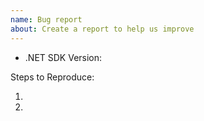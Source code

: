 ```yaml
---
name: Bug report
about: Create a report to help us improve
---
```

<!-- ⚠️⚠️ Do Not Delete This! bug_report_template ⚠️⚠️ -->
<!-- 🔎 Search existing issues to avoid creating duplicates. -->

- .NET SDK Version:

Steps to Reproduce:

1.
2.
